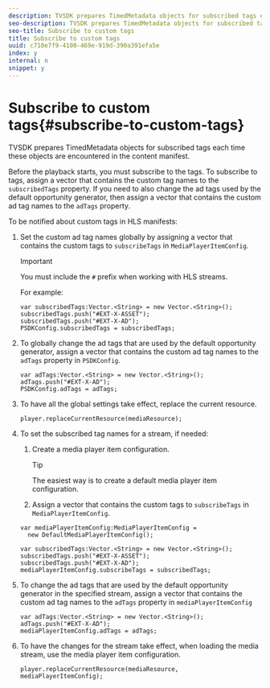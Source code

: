 ```yaml
---
description: TVSDK prepares TimedMetadata objects for subscribed tags each time these objects are encountered in the content manifest.
seo-description: TVSDK prepares TimedMetadata objects for subscribed tags each time these objects are encountered in the content manifest.
seo-title: Subscribe to custom tags
title: Subscribe to custom tags
uuid: c710e7f9-4100-469e-919d-390a391efa5e
index: y
internal: n
snippet: y
---
```


# Subscribe to custom tags{#subscribe-to-custom-tags}

TVSDK prepares TimedMetadata objects for subscribed tags each time these objects are encountered in the content manifest.

Before the playback starts, you must subscribe to the tags. 
To subscribe to tags, assign a vector that contains the custom tag names to the `subscribedTags` property. If you need to also change the ad tags used by the default opportunity generator, then assign a vector that contains the custom ad tag names to the `adTags` property.

To be notified about custom tags in HLS manifests: 

1. Set the custom ad tag names globally by assigning a vector that contains the custom tags to `subscribeTags` in `MediaPlayerItemConfig`.

   >[!IMPORTANT]
   >
   >You must include the `#` prefix when working with HLS streams.

   For example: 

   ```
   var subscribedTags:Vector.<String> = new Vector.<String>(); 
   subscribedTags.push("#EXT-X-ASSET"); 
   subscribedTags.push("#EXT-X-AD"); 
   PSDKConfig.subscribedTags = subscribedTags;
   ```

1. To globally change the ad tags that are used by the default opportunity generator, assign a vector that contains the custom ad tag names to the `adTags` property in `PSDKConfig`.

   ```
   var adTags:Vector.<String> = new Vector.<String>(); 
   adTags.push("#EXT-X-AD"); 
   PSDKConfig.adTags = adTags; 
   
   ```

1. To have all the global settings take effect, replace the current resource.

   ```
   player.replaceCurrentResource(mediaResource);
   ```

1. To set the subscribed tag names for a stream, if needed:
   1. Create a media player item configuration.

      >[!TIP]
      >
      >The easiest way is to create a default media player item configuration.

   1. Assign a vector that contains the custom tags to `subscribeTags` in `MediaPlayerItemConfig`.

   ```
   var mediaPlayerItemConfig:MediaPlayerItemConfig =  
     new DefaultMediaPlayerItemConfig(); 
            
   var subscribedTags:Vector.<String> = new Vector.<String>(); 
   subscribedTags.push("#EXT-X-ASSET"); 
   subscribedTags.push("#EXT-X-AD"); 
   mediaPlayerItemConfig.subscribeTags = subscribedTags;
   ```

1. To change the ad tags that are used by the default opportunity generator in the specified stream, assign a vector that contains the custom ad tag names to the `adTags` property in `mediaPlayerItemConfig`

   ```
   var adTags:Vector.<String> = new Vector.<String>(); 
   adTags.push("#EXT-X-AD"); 
   mediaPlayerItemConfig.adTags = adTags;
   ```

1. To have the changes for the stream take effect, when loading the media stream, use the media player item configuration.

   ```
   player.replaceCurrentResource(mediaResource, mediaPlayerItemConfig);
   ```

